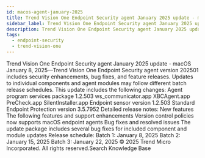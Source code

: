 ```yaml
---
id: macos-agent-january-2025
title: Trend Vision One Endpoint Security agent January 2025 update - macOS
sidebar_label: Trend Vision One Endpoint Security agent January 2025 update - macOS
description: Trend Vision One Endpoint Security agent January 2025 update - macOS
tags:
  - endpoint-security
  - trend-vision-one
---
```


 Trend Vision One Endpoint Security agent January 2025 update - macOS January 8, 2025—Trend Vision One Endpoint Security agent version 202501 includes security enhancements, bug fixes, and feature releases. Updates to individual components and agent modules may follow different batch release schedules. This update includes the following changes: Agent program services package 1.2.503 ws_communicator.app XBCAgent.app PreCheck.app SilentInstaller.app Endpoint sensor version 1.2.503 Standard Endpoint Protection version 3.5.7952 Detailed release notes: New features The following features and support enhancements Version control policies now supports macOS endpoint agents Bug fixes and resolved issues The update package includes several bug fixes for included component and module updates Release schedule: Batch 1: January 8, 2025 Batch 2: January 15, 2025 Batch 3: January 22, 2025 © 2025 Trend Micro Incorporated. All rights reserved.Search Knowledge Base